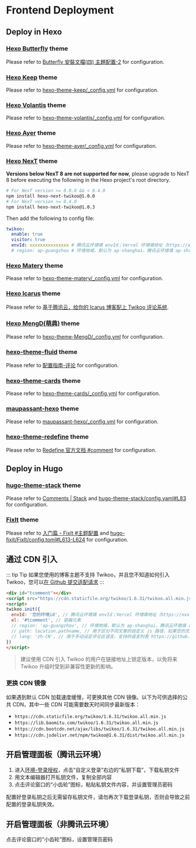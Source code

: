# Frontend Deployment

## Deploy in Hexo 

### [Hexo Butterfly](https://github.com/jerryc127/hexo-theme-butterfly) theme

Please refer to [Butterfly 安裝文檔(四) 主題配置-2](https://butterfly.js.org/posts/ceeb73f/#%E8%A9%95%E8%AB%96) for configuration.

### [Hexo Keep](https://github.com/XPoet/hexo-theme-keep) theme

Please refer to [hexo-theme-keep/_config.yml](https://github.com/XPoet/hexo-theme-keep/blob/master/_config.yml) for configuration.

### [Hexo Volantis](https://github.com/volantis-x/hexo-theme-volantis) theme

Please refer to [hexo-theme-volantis/_config.yml](https://github.com/volantis-x/hexo-theme-volantis/blob/master/_config.yml) for configuration.

### [Hexo Ayer](https://github.com/Shen-Yu/hexo-theme-ayer) theme

Please refer to [hexo-theme-ayer/_config.yml](https://github.com/Shen-Yu/hexo-theme-ayer/blob/master/_config.yml) for configuration.

### [Hexo NexT](https://github.com/next-theme/hexo-theme-next) theme

**Versions below NexT 8 are not supported for now**, please upgrade to NexT 8 before executing the following in the Hexo project's root directory.

``` sh
# For NexT version >= 8.0.0 && < 8.4.0
npm install hexo-next-twikoo@1.0.0
# For NexT version >= 8.4.0
npm install hexo-next-twikoo@1.0.3
```

Then add the following to config file:

``` yml
twikoo:
  enable: true
  visitor: true
  envId: xxxxxxxxxxxxxxx # 腾讯云环境填 envId；Vercel 环境填地址（https://xxx.vercel.app）
  # region: ap-guangzhou # 环境地域，默认为 ap-shanghai，腾讯云环境填 ap-shanghai 或 ap-guangzhou；Vercel 环境不填
```

### [Hexo Matery](https://github.com/blinkfox/hexo-theme-matery) theme

Please refer to [hexo-theme-matery/_config.yml](https://github.com/blinkfox/hexo-theme-matery/blob/develop/_config.yml) for configuration.

### [Hexo Icarus](https://github.com/ppoffice/hexo-theme-icarus) theme

Please refer to [基于腾讯云，给你的 Icarus 博客配上 Twikoo 评论系统](https://www.anzifan.com/post/icarus_to_candy_2/).

### [Hexo MengD(萌典)](https://github.com/lete114/hexo-theme-MengD) theme

Please refer to [hexo-theme-MengD/_config.yml](https://github.com/lete114/hexo-theme-MengD/blob/master/_config.yml) for configuration.

### [hexo-theme-fluid](https://github.com/fluid-dev/hexo-theme-fluid) theme

Please refer to [配置指南-评论](https://hexo.fluid-dev.com/docs/guide/#%E8%AF%84%E8%AE%BA) for configuration.

### [hexo-theme-cards](https://github.com/ChrAlpha/hexo-theme-cards) theme

Please refer to [hexo-theme-cards/_config.yml](https://github.com/ChrAlpha/hexo-theme-cards/blob/master/_config.yml) for configuration.

### [maupassant-hexo](https://github.com/tufu9441/maupassant-hexo) theme

Please refer to [maupassant-hexo/_config.yml](https://github.com/tufu9441/maupassant-hexo/blob/master/_config.yml) for configuration.

### [hexo-theme-redefine](https://github.com/EvanNotFound/hexo-theme-redefine) theme

Please refer to [Redefine 官方文档 #comment](https://redefine-docs.ohevan.com/docs/configuration-guide/comment#twikoo) for configuration.

## Deploy in Hugo 

### [hugo-theme-stack](https://github.com/CaiJimmy/hugo-theme-stack) theme

Please refer to [Comments | Stack](https://stack.jimmycai.com/config/comments) and [hugo-theme-stack/config.yaml#L83](https://github.com/CaiJimmy/hugo-theme-stack/blob/master/config.yaml#L83) for configuration.

### [FixIt](https://github.com/hugo-fixit/FixIt) theme

Please refer to [入门篇 - FixIt #主题配置](https://fixit.lruihao.cn/zh-cn/documentation/basics/#theme-configuration) and [hugo-fixit/FixIt/config.toml#L613-L624](https://github.com/hugo-fixit/FixIt/blob/8bb2a35dcc4c54fc3e0fb968df063d6be1daabf3/config.toml#L613-L624) for configuration.

## 通过 CDN 引入

::: tip Tip
如果您使用的博客主题不支持 Twikoo，并且您不知道如何引入 Twikoo，您可以[在 Github 提交适配请求](https://github.com/twikoojs/twikoo/issues/new)
:::

``` html
<div id="tcomment"></div>
<script src="https://cdn.staticfile.org/twikoo/1.6.31/twikoo.all.min.js"></script>
<script>
twikoo.init({
  envId: '您的环境id', // 腾讯云环境填 envId；Vercel 环境填地址（https://xxx.vercel.app）
  el: '#tcomment', // 容器元素
  // region: 'ap-guangzhou', // 环境地域，默认为 ap-shanghai，腾讯云环境填 ap-shanghai 或 ap-guangzhou；Vercel 环境不填
  // path: location.pathname, // 用于区分不同文章的自定义 js 路径，如果您的文章路径不是 location.pathname，需传此参数
  // lang: 'zh-CN', // 用于手动设定评论区语言，支持的语言列表 https://github.com/twikoojs/twikoo/blob/main/src/client/utils/i18n/index.js
})
</script>
```

> 建议使用 CDN 引入 Twikoo 的用户在链接地址上锁定版本，以免将来 Twikoo 升级时受到非兼容性更新的影响。

### 更换 CDN 镜像

如果遇到默认 CDN 加载速度缓慢，可更换其他 CDN 镜像。以下为可供选择的公共 CDN，其中一些 CDN 可能需要数天时间同步最新版本：

* `https://cdn.staticfile.org/twikoo/1.6.31/twikoo.all.min.js`
* `https://lib.baomitu.com/twikoo/1.6.31/twikoo.all.min.js`
* `https://cdn.bootcdn.net/ajax/libs/twikoo/1.6.31/twikoo.all.min.js`
* `https://cdn.jsdelivr.net/npm/twikoo@1.6.31/dist/twikoo.all.min.js`

## 开启管理面板（腾讯云环境）

1. 进入[环境-登录授权](https://console.cloud.tencent.com/tcb/env/login)，点击“自定义登录”右边的“私钥下载”，下载私钥文件
2. 用文本编辑器打开私钥文件，复制全部内容
3. 点击评论窗口的“小齿轮”图标，粘贴私钥文件内容，并设置管理员密码

配置好登录私钥之后无需留存私钥文件，请勿再次下载登录私钥，否则会导致之前配置的登录私钥失效。

## 开启管理面板（非腾讯云环境）

点击评论窗口的“小齿轮”图标，设置管理员密码
